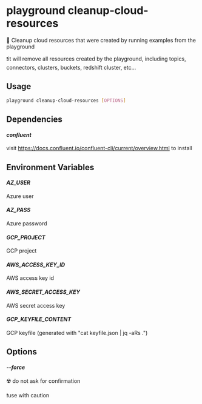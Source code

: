 # playground cleanup-cloud-resources

🧹 Cleanup cloud resources that were created by running examples from the playground  
  
❗it will remove all resources created by the playground, including topics, connectors, clusters, buckets, redshift cluster, etc...

## Usage

```bash
playground cleanup-cloud-resources [OPTIONS]
```

## Dependencies

#### *confluent*

visit https://docs.confluent.io/confluent-cli/current/overview.html to install

## Environment Variables

#### *AZ_USER*

Azure user

#### *AZ_PASS*

Azure password

#### *GCP_PROJECT*

GCP project

#### *AWS_ACCESS_KEY_ID*

AWS access key id

#### *AWS_SECRET_ACCESS_KEY*

AWS secret access key

#### *GCP_KEYFILE_CONTENT*

GCP keyfile (generated with "cat keyfile.json | jq -aRs .")

## Options

#### *--force*

☢️ do not ask for confirmation  
  
❗use with caution


